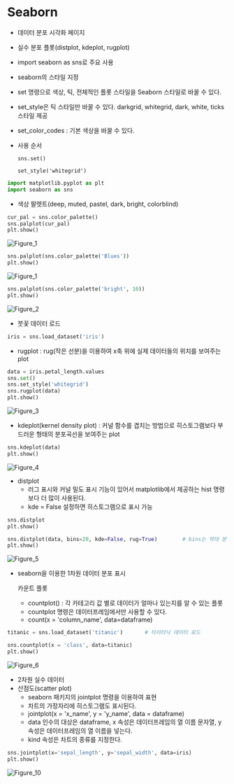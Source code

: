 # Seaborn 

- 데이터 분포 시각화 페이지

- 실수 분포 플롯(distplot, kdeplot, rugplot)
- import seaborn as sns로 주요 사용



- seaborn의 스타일 지정
- set 명령으로 색상, 틱, 전체적인 플롯 스타일을 Seaborn 스타일로 바꿀 수 있다.
- set_style은 틱 스타일만 바꿀 수 있다. darkgrid, whitegrid, dark, white, ticks 스타일 제공

- set_color_codes : 기본 색상을 바꿀 수 있다.



- 사용 순서

  `sns.set()`

  `set_style('whitegrid')`

``` python
import matplotlib.pyplot as plt
import seaborn as sns
```



- 색상 팔렛트(deep, muted, pastel, dark, bright, colorblind)

```python
cur_pal = sns.color_palette()
sns.palplot(cur_pal)
plt.show()
```

![Figure_1](https://user-images.githubusercontent.com/58559786/87035432-49bdad00-c224-11ea-90a6-039776c24da3.png)

``` python
sns.palplot(sns.color_palette('Blues'))
plt.show()
```

![Figure_1](https://user-images.githubusercontent.com/58559786/87035526-6d80f300-c224-11ea-8a62-945a2bd4e290.png)

``` python
sns.palplot(sns.color_palette('bright', 10))
plt.show()
```

![Figure_2](https://user-images.githubusercontent.com/58559786/87035618-8d181b80-c224-11ea-9afe-9b8dca6dba27.png)



- 붓꽃 데이터 로드

``` python
iris = sns.load_dataset('iris')
```



- rugplot : rug(작은 선분)을 이용하여 x축 위에 실제 데이터들의 위치를 보여주는 plot

``` python
data = iris.petal_length.values
sns.set()
sns.set_style('whitegrid')
sns.rugplot(data)
plt.show()
```

![Figure_3](https://user-images.githubusercontent.com/58559786/87035800-d23c4d80-c224-11ea-8d6b-d7f5363695af.png)

- kdeplot(kernel density plot) : 커널 함수를 겹치는 방법으로 히스토그램보다 부드러운 형태의 분포곡선을 보여주는 plot

``` python
sns.kdeplot(data)
plt.show()
```

![Figure_4](https://user-images.githubusercontent.com/58559786/87035994-1af40680-c225-11ea-9d2e-aab482560699.png)



- distplot 
  - 러그 표시와 커널 밀도 표시 기능이 있어서 matplotlib에서 제공하는 hist 명령보다 더 많이 사용된다.
  - kde = False 설정하면 히스토그램으로 표시 가능

``` python
sns.distplot
plt.show()

sns.distplot(data, bins=20, kde=False, rug=True)		# bins는 막대 분할 개수
plt.show()
```

![Figure_5](https://user-images.githubusercontent.com/58559786/87036122-4aa30e80-c225-11ea-95b2-0a8dffaf4d6b.png)

- seaborn을 이용한 1차원 데이터 분포 표시

  카운트 플롯

  - countplot() : 각 카테고리 값 별로 데이터가 얼마나 있는지를 알 수 있는 플롯
  - countplot 명령은 데이터프레임에서만 사용할 수 있다.
  - count(x = 'column_name', data=dataframe)

``` python
titanic = sns.load_dataset('titanic')		# 타이타닉 데이터 로드

sns.countplot(x = 'class', data=titanic)
plt.show()
```

![Figure_6](https://user-images.githubusercontent.com/58559786/87036372-b1282c80-c225-11ea-9856-17b50fad00f4.png)



- 2차원 실수 데이터
- 산점도(scatter plot)
  - seaborn 패키지의 jointplot 명령을 이용하여 표현
  - 차트의 가장자리에 히스토그램도 표시된다.
  - jointplot(x = 'x_name', y = 'y_name', data = dataframe)
  - data 인수의 대상은 dataframe, x 속성은 데이터프레임의 열 이름 문자열, y 속성은 데이터프레임의 열 이름을 넣는다.
  - kind 속성은 차트의 종류를 지정한다.

``` python
sns.jointplot(x='sepal_length', y='sepal_width', data=iris)
plt.show()
```

![Figure_10](https://user-images.githubusercontent.com/58559786/87148172-e34e9280-c2e8-11ea-969f-dcfae27e523f.png)





